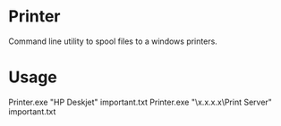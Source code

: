Printer
=======

Command line utility to spool files to a windows printers.

Usage
=====

Printer.exe "HP Deskjet" important.txt
Printer.exe "\\x.x.x.x\Print Server" important.txt
